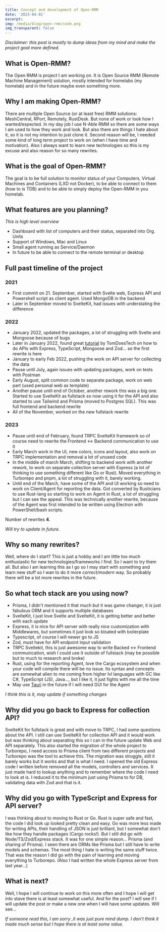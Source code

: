 ```yaml
---
title: Concept and development of Open-RMM
date: '2023-04-01'
excerpt:
img: /media/blog/open-rmm/code.png
img_transparent: false
---
```


_Disclaimer: this post is mostly to dump ideas from my mind and make the project goal more defined._

## What is Open-RMM?

The Open RMM is project I am working on. It is Open Source RMM (Remote Machine Management) solution, mostly intended for homelabs (my homelab) and in the future maybe even something more.

## Why I am making Open-RMM?

There are multiple Open Source (or at least free) RMM solutions: MeshCentral, RPort, Remotely, RustDesk. But none of work or look how I wanted/expected. In my day job I use N-Able RMM so there are some ways I am used to how they work and look. But also there are things I hate about it, so it is not my intention to just clone it.
Second reason will be, I needed some kind of long term project to work on (when I have time and motivation). Also I always want to learn new technologies so this is my excuse and also reason for so many rewrites.

## What is the goal of Open-RMM?

The goal is to be full solution to monitor status of your Computers, Virtual Machines and Containers (LXD not Docker), to be able to connect to them (how to is TDB) and to be able to simply deploy the Open-RMM in you homelab.

## What features are you planning?

_This is high level overview_

- Dashboard with list of computers and their status, separated into Org. Units
- Support of Windows, Mac and Linux
- Small agent running as Service/Daemon
- In future to be able to connect to the remote terminal or desktop

## Full past timeline of the project

### 2021

- First commit on 21. September, started with Svelte web, Express API and Powershell script as client agent. Used MongoDB in the backend
- Later in September moved to SvelteKit, had issues with understating the difference

### 2022

- January 2022, updated the packages, a lot of struggling with Svelte and Mongoose because of bugs
- Later in January 2022, found great [tutorial](https://www.youtube.com/watch?v=BWUi6BS9T5Y) by TomDoesTech on how to do APIs with Express, TypeScript, Mongoose and Zod... so the first rewrite is here
- January to early Feb 2022, pushing the work on API server for collecting the data
- Pause until July, again issues with updating packages, work on tests with Postman
- Early August, split common code to separate package, work on web part (used personal web as template)
- Another pause until end of October, another rework this was a big one. Started to use SvelteKit as fullstack so now using it for the API and also started to use Tailwind and Prisma (moved to Postgres SQL). This was full frontend and backend rewrite
- All of the November, worked on the new fullstack rewrite

### 2023

- Pause until end of February, found TRPC SvelteKit framework so of course need to rewrite the Frontend <-> Backend communication to use it
- Early March work in the UI, new colors, icons and layout, also work on TRPC implementation and removal a lot of unused code
- In the middle of march March, shifting to backend work with another rework, to work on separate collection server with Express (a lot of thinking to use something different like Go or Rust). Moved everything in Turborepo and pnpm, a lot of struggling with it, barely working.
- Until end of the March, have some of the API and UI working so need to work on Client/Agent for reporting the data. Got converted by Rusticians to use Rust-lang so starting to work on Agent in Rust, a lot of struggling but I can see the appeal. This was technically another rewrite, because of the Agent was first intended to be written using Electron with PowerShell/bash scripts.

Number of rewrites **4**.

_Will try to update in future._

## Why so many rewrites?

Well, where do I start? This is just a hobby and I am little too much enthusiastic for new technologies/frameworks I find. So I want to try them all. But also I am learning this as I go so I may start with something and learn new stuff so I wan to do it more _correct/modern_ way. So probably there will be a lot more rewrites in the future.

## So what tech stack are you using now?

- Prisma, I didn't mentioned it that much but it was game changer, it is just fabulous ORM and it supports multiple databases
- SvelteKit, I just love Svelte and SvelteKit, it is getting better and better with each update
- Express, it is nice for API server with really nice customization with Middlewares, but sometimes it just look so bloated with boilerplate
- Typescript, of course I will newer go to JS
- Zod, must have for API endpoint input validation
- TRPC Sveltekit, this is just awesome way to write Backed <-> Frontend communication, wish I could use it outside of fullstack (may be possible but to much to research and broke)
- Rust, using for the reporting Agent, love the Cargo ecosystem and when your code will compile there will be no issue. Its syntax and concepts are somewhat alien to me coming from higher lvl languages with GC like C#, TypeScript (JS), Java..., but I like it, it just fights with me all the time
- May use [Tauri](https://tauri.app/) in the future if I will need GUI for the Agent

_I think this is it, may update if something changes_

## Why did you go back to Express for collection API?

SvelteKit for fullstack is great and with move to TRPC, I had some questions about the API. I still can use SvelteKit for collection API and it would work but was thinking about separating this so I can in the future update Web and API separately. This also started the migration of the whole project to Turborepo, I need access to Prisma client from two different projects and Turborepo was the tool to achieve this. The migration was struggle, still it barely works but it works and that is what I need.
I opened the old Express code I written before removed all the models, controllers and services. It just made hard to lookup anything and to remember where the code I need to look at is.
I reduced it to the minimum just using Prisma to for DB, validating data with Zod and that is it.

## Why did you go with TypeScript and Express for API server?

I was thinking about to moving to Rust or Go. Rust is super safe and fast, the code I did look up looked pretty clean and easy.
Go was more less made for writing APIs, their handling of JSON is just brilliant, but I somewhat don't like how they handle packages (Cargo rocks!).
But I still did go with Node/TS/Zod/Express stack.
It was for one simple reason... Prisma (and sharing of Prisma). I seen there are ORMs like Prisma but I still have to write models and schemas. The most thing I hate is writing the same stuff twice. That was the reason I did go with the pain of learning and moving everything to Turborepo. (Also I had written the whole Express server from last year...)

## What is next?

Well, I hope I will continue to work on this more often and I hope I will get into stave there is at least somewhat useful.
And for the post? I will see if I will update the post or make a new one when I will have some updates. Will see...

_If someone read this, I am sorry ,it was just pure mind dump. I don't think it made much sense but I hope there is at least some value._
